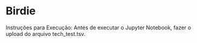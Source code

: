 # Birdie


Instruções para Execução: Antes de executar o Jupyter Notebook, fazer o upload do arquivo tech_test.tsv.
